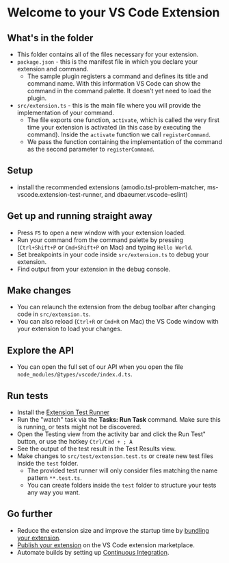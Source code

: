 # Welcome to your VS Code Extension

## What's in the folder

- This folder contains all of the files necessary for your extension.
- `package.json` - this is the manifest file in which you declare your extension and
  command.
  - The sample plugin registers a command and defines its title and command name. With
    this information VS Code can show the command in the command palette. It doesn’t yet
    need to load the plugin.
- `src/extension.ts` - this is the main file where you will provide the implementation of
  your command.
  - The file exports one function, `activate`, which is called the very first time your
    extension is activated (in this case by executing the command). Inside the `activate`
    function we call `registerCommand`.
  - We pass the function containing the implementation of the command as the second
    parameter to `registerCommand`.

## Setup

- install the recommended extensions (amodio.tsl-problem-matcher,
  ms-vscode.extension-test-runner, and dbaeumer.vscode-eslint)

## Get up and running straight away

- Press `F5` to open a new window with your extension loaded.
- Run your command from the command palette by pressing (`Ctrl+Shift+P` or `Cmd+Shift+P`
  on Mac) and typing `Hello World`.
- Set breakpoints in your code inside `src/extension.ts` to debug your extension.
- Find output from your extension in the debug console.

## Make changes

- You can relaunch the extension from the debug toolbar after changing code in
  `src/extension.ts`.
- You can also reload (`Ctrl+R` or `Cmd+R` on Mac) the VS Code window with your extension
  to load your changes.

## Explore the API

- You can open the full set of our API when you open the file
  `node_modules/@types/vscode/index.d.ts`.

## Run tests

- Install the
  [Extension Test Runner](https://marketplace.visualstudio.com/items?itemName=ms-vscode.extension-test-runner)
- Run the "watch" task via the **Tasks: Run Task** command. Make sure this is running, or
  tests might not be discovered.
- Open the Testing view from the activity bar and click the Run Test" button, or use the
  hotkey `Ctrl/Cmd + ; A`
- See the output of the test result in the Test Results view.
- Make changes to `src/test/extension.test.ts` or create new test files inside the `test`
  folder.
  - The provided test runner will only consider files matching the name pattern
    `**.test.ts`.
  - You can create folders inside the `test` folder to structure your tests any way you
    want.

## Go further

- Reduce the extension size and improve the startup time by
  [bundling your extension](https://code.visualstudio.com/api/working-with-extensions/bundling-extension).
- [Publish your extension](https://code.visualstudio.com/api/working-with-extensions/publishing-extension)
  on the VS Code extension marketplace.
- Automate builds by setting up
  [Continuous Integration](https://code.visualstudio.com/api/working-with-extensions/continuous-integration).
